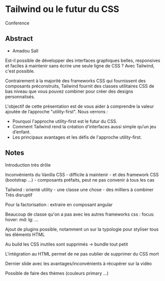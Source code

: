 # Tailwind ou le futur du CSS

Conference

## Abstract

- Amadou Sall

Est-il possible de développer des interfaces graphiques belles, responsives et faciles à maintenir sans écrire une seule ligne de CSS ? Avec Tailwind, c'est possible.

Contrairement à la majorité des frameworks CSS qui fournissent des composants préconstruits, Tailwind fournit des classes utilitaires CSS de bas niveau que vous pouvez combiner pour créer des designs personnalisés.

L'objectif de cette présentation est de vous aider à comprendre la valeur ajoutée de l’approche "utility-first". Nous verrons :
- Pourquoi l'approche utility-first est le futur du CSS.
- Comment Tailwind rend la création d'interfaces aussi simple qu’un jeu d’enfant.
- Les principaux avantages et les défis de l'approche utility-first.

## Notes

Introduction très drôle

Inconvénients du Vanilla CSS - difficile à maintenir - et des framework CSS (bootstrap ...) - composants préfaits, peut ne pas convenir à tous les cas

Tailwind : orienté utility - une classe une chose - des milliers à combiner
Très disruptif

Pour la factorisation : extraire en composant angular

Beaucoup de classe qu'on a pas avec les autres frameworks css : focus: hover: md: lg: ...

Ajout de plugins possible, notamment un sur la typologie pour styliser tous les éléments HTML

Au build les CSS inutiles sont supprimés -> bundle tout petit

L'intégration au HTML permet de ne pas oublier de supprimer du CSS mort

Dernier slide avec les avantages/inconvénients à récupérer sur la vidéo

Possible de faire des thèmes (couleurs primary ...)
